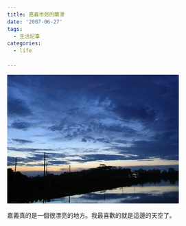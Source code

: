```yaml
---
title: 嘉義市郊的蘭潭
date: '2007-06-27'
tags:
  - 生活記事
categories:
  - life

---
```

[![](images/0.jpg)](http://picasaweb.google.com/yurenju/BRWSlE/photo#5080556895424648626)  
  
嘉義真的是一個很漂亮的地方。我最喜歡的就是這邊的天空了。